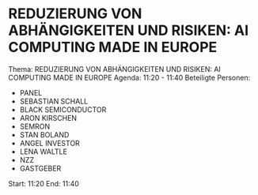 # REDUZIERUNG VON ABHÄNGIGKEITEN UND RISIKEN: AI COMPUTING MADE IN EUROPE
Thema: REDUZIERUNG VON ABHÄNGIGKEITEN UND RISIKEN: AI COMPUTING MADE IN EUROPE
Agenda: 11:20 - 11:40
Beteiligte Personen:
- PANEL
- SEBASTIAN SCHALL
- BLACK SEMICONDUCTOR
- ARON KIRSCHEN
- SEMRON
- STAN BOLAND
- ANGEL INVESTOR
- LENA WALTLE
- NZZ
- GASTGEBER

Start: 11:20
End: 11:40
